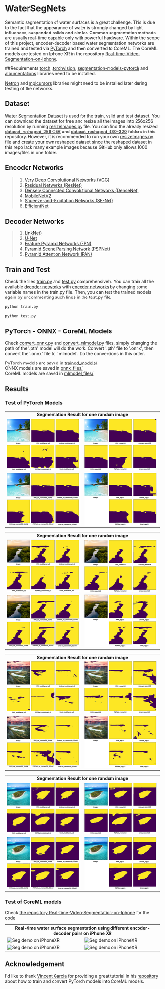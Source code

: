 # WaterSegNets
 Semantic segmentation of water surfaces is a great challenge. This is due to the fact that the appearance of water is strongly changed by light influences, suspended solids and similar. Common segmentation methods are usually real-time capable only with powerful hardware. Within the scope of this project, encoder-decoder based water segmentation networks are trained and tested via [PyTorch](https://pytorch.org/) and then converted to CoreML. The CoreML models are tested on Iphone XR in the repository [Real-time-Video-Segmentation-on-Iphone](https://github.com/erdemunal35/Real-time-Video-Segmentation-on-Iphone).

##Requirements
[torch](https://pytorch.org/) ,[torchvision](https://pytorch.org/), [segmentation-models-pytorch](https://smp.readthedocs.io/en/latest/install.html) and [albumentations](https://pypi.org/project/albumentations/) libraries need to be installed.

[Netron](https://github.com/lutzroeder/Netron) and [mplcursors](https://pypi.org/project/mplcursors/) libraries might need to be installed later during testing of the networks.

## Dataset
 [Water Segmentation Dataset](https://www.kaggle.com/gvclsu/water-segmentation-dataset) is used for the train, valid and test dataset. You can download the dataset for free and resize all the images into 256x256 resolution by running [resizeImages.py](https://github.com/erdemunal35/WaterSegNets/blob/main/resizeImages.py) file. You can find the already resized [dataset_reshaped_256-256]() and [dataset_reshaped_480-320]() folders in this repository. However, it is recommended to run your own [resizeImages.py](https://github.com/erdemunal35/WaterSegNets/blob/main/resizeImages.py) file and create your own reshaped dataset since the reshaped dataset in this repo lack many example images because GitHub only allows 1000 images/files in one folder.
 
## Encoder Networks
> 1. [Very Deep Convolutional Networks (VGG)](https://arxiv.org/pdf/1409.1556.pdf)
> 2. [Residual Networks (ResNet)](https://arxiv.org/pdf/1512.03385.pdf)
> 3. [Densely Connected Convolutional Networks (DenseNet)](https://arxiv.org/pdf/1608.06993.pdf)
> 4. [MobileNetV2](https://arxiv.org/pdf/1801.04381.pdf)
> 5. [Squeeze-and-Excitation Networks (SE-Net)](https://arxiv.org/pdf/1709.01507.pdf)
> 6. [EfficientNet](https://arxiv.org/pdf/1905.11946.pdf)

## Decoder Networks
> 1. [LinkNet)](https://arxiv.org/pdf/1707.03718.pdf)
> 2. [U-Net](https://arxiv.org/pdf/1505.04597.pdf)
> 3. [Feature Pyramid Networks (FPN)](https://arxiv.org/pdf/1612.03144.pdf)
> 4. [Pyramid Scene Parsing Network (PSPNet)](https://arxiv.org/pdf/1612.01105.pdf)
> 5. [Pyramid Attention Network (PAN)](https://arxiv.org/pdf/1805.10180.pdf)

## Train and Test
Check the files [train.py](https://github.com/erdemunal35/WaterSegNets/blob/main/train.py) and [test.py](https://github.com/erdemunal35/WaterSegNets/blob/main/test.py) comprehensively. You can train all the available [decoder networks](https://smp.readthedocs.io/en/latest/models.html) with [encoder networks](https://smp.readthedocs.io/en/latest/encoders.html) by changing some variable names in the train.py file. Then, you can test the trained models again by uncommenting such lines in the test.py file.
```
python train.py
```
```
python test.py
```
## PyTorch - ONNX - CoreML Models
Check [convert_onnx.py](https://github.com/erdemunal35/WaterSegNets/blob/main/convert_onnx.py) and [convert_mlmodel.py](https://github.com/erdemunal35/WaterSegNets/blob/main/convert_mlmodel.py) files, simply changing the path of the '.pth' model will do the work. Convert '.pth' file to '.onnx', then convert the '.onnx' file to '.mlmodel'. Do the conversions in this order.

PyTorch models are saved in [trained_models/](https://github.com/erdemunal35/WaterSegNets/tree/main/trained_models) <br/>
ONNX models are saved in [onnx_files/](https://github.com/erdemunal35/WaterSegNets/tree/main/onnx_files) <br/>
CoreML models are saved in [mlmodel_files/](https://github.com/erdemunal35/WaterSegNets/tree/main/mlmodel_files) <br/>

## Results

### Test of PyTorch Models
<table>
    <tr>
        <td colspan=2 align="center"><b>Segmentation Result for one random image<b></td>
    </tr>
    <tr>
        <td>
            <img src="https://github.com/erdemunal35/WaterSegNets/blob/main/results/result1.png" alt="Seg demo"></img>
        </td>
        <td>
            <img src="https://github.com/erdemunal35/WaterSegNets/blob/main/results/result2.png" alt="Seg demo"></img>
        </td>
        </tr>
        <tr>
         <td>
            <img src="https://github.com/erdemunal35/WaterSegNets/blob/main/results/result3.png" alt="Seg demo"></img>
        </td>
        <td>
            <img src="https://github.com/erdemunal35/WaterSegNets/blob/main/results/result4.png" alt="Seg demo"></img>
        </td>
    </tr>
</table>

<table>
    <tr>
        <td colspan=2 align="center"><b>Segmentation Result for one random image<b></td>
    </tr>
    <tr>
        <td>
            <img src="https://github.com/erdemunal35/WaterSegNets/blob/main/results/result5.png" alt="Seg demo"></img>
        </td>
        <td>
            <img src="https://github.com/erdemunal35/WaterSegNets/blob/main/results/result6.png" alt="Seg demo"></img>
        </td>
        </tr>
        <tr>
         <td>
            <img src="https://github.com/erdemunal35/WaterSegNets/blob/main/results/result7.png" alt="Seg demo"></img>
        </td>
        <td>
            <img src="https://github.com/erdemunal35/WaterSegNets/blob/main/results/result8.png" alt="Seg demo"></img>
        </td>
    </tr>
</table>

<table>
    <tr>
        <td colspan=2 align="center"><b>Segmentation Result for one random image<b></td>
    </tr>
    <tr>
        <td>
            <img src="https://github.com/erdemunal35/WaterSegNets/blob/main/results/result9.png" alt="Seg demo"></img>
        </td>
        <td>
            <img src="https://github.com/erdemunal35/WaterSegNets/blob/main/results/result10.png" alt="Seg demo"></img>
        </td>
        </tr>
        <tr>
         <td>
            <img src="https://github.com/erdemunal35/WaterSegNets/blob/main/results/result11.png" alt="Seg demo"></img>
        </td>
        <td>
            <img src="https://github.com/erdemunal35/WaterSegNets/blob/main/results/result12.png" alt="Seg demo"></img>
        </td>
    </tr>
</table>

<table>
    <tr>
        <td colspan=2 align="center"><b>Segmentation Result for one random image<b></td>
    </tr>
    <tr>
        <td>
            <img src="https://github.com/erdemunal35/WaterSegNets/blob/main/results/result13.png" alt="Seg demo"></img>
        </td>
        <td>
            <img src="https://github.com/erdemunal35/WaterSegNets/blob/main/results/result14.png" alt="Seg demo"></img>
        </td>
        </tr>
        <tr>
         <td>
            <img src="https://github.com/erdemunal35/WaterSegNets/blob/main/results/result15.png" alt="Seg demo"></img>
        </td>
        <td>
            <img src="https://github.com/erdemunal35/WaterSegNets/blob/main/results/result16.png" alt="Seg demo"></img>
        </td>
    </tr>
</table>

### Test of CoreML models
Check [the repository Real-time-Video-Segmentation-on-Iphone](https://github.com/erdemunal35/Real-time-Video-Segmentation-on-Iphone) for the code
<table align="center">
    <tr>
        <td colspan=3 align="center"><b>Real-time water surface segmentation using different encoder-decoder pairs on iPhone XR<b></td>
    </tr>
    <tr>
        <td>
            <img src="https://github.com/erdemunal35/Real-time-Video-Segmentation-on-Iphone/blob/master/github_data/linknet_mobilenetv2_gif.gif?raw=true" alt="Seg demo on iPhoneXR"></img>
        </td>
        <td>
            <img src="https://github.com/erdemunal35/Real-time-Video-Segmentation-on-Iphone/blob/master/github_data/linknet_resnet18_gif.gif?raw=true" alt="Seg demo on iPhoneXR"></img>
        </td>
    </tr>
    <tr>
    <td>
            <img src="https://github.com/erdemunal35/Real-time-Video-Segmentation-on-Iphone/blob/master/github_data/unet_mobilenetv2_gif.gif?raw=true" alt="Seg demo on iPhoneXR"></img>
        </td>
        <td>
            <img src="https://github.com/erdemunal35/Real-time-Video-Segmentation-on-Iphone/blob/master/github_data/unet_resnet18_gif.gif?raw=true" alt="Seg demo on iPhoneXR"></img>
        </td>
    </tr>
</table>

## Acknowledgement
I'd like to thank [Vincent Garcia](https://github.com/vincentfpgarcia) for providing a great tutorial in his [repository](https://github.com/vincentfpgarcia/from-pytorch-to-coreml) about how to train and convert PyTorch models into CoreML models.

